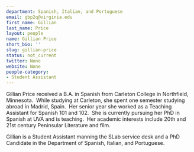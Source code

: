 ```yaml
---
department: Spanish, Italian, and Portuguese
email: gbp2q@virginia.edu
first_name: Gillian
last_name: Price
layout: people
name: Gillian Price
short_bio: ''
slug: gillian-price
status: not_current
twitter: None
website: None
people-category:
- Student Assistant
---
```


Gillian Price received a B.A. in Spanish from Carleton College in Northfield, Minnesota.  While studying at Carleton, she spent one semester studying abroad in Madrid, Spain.  Her senior year she worked as a Teaching Assistant for Spanish 101 and 102.  She is currently pursuing her PhD in Spanish at UVA and is teaching.  Her academic interests include 20th and 21st century Peninsular Literature and film.

Gillian is a Student Assistant manning the SLab service desk and a PhD Candidate in the Department of Spanish, Italian, and Portuguese.
